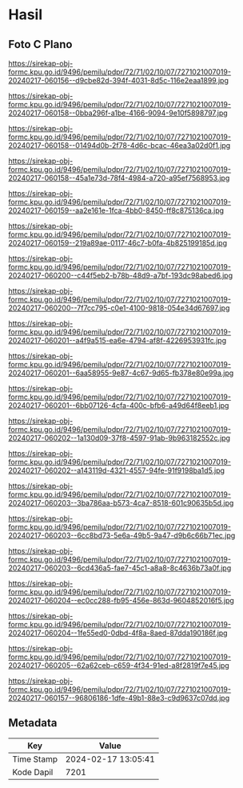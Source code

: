 # Hasil

## Foto C Plano

https://sirekap-obj-formc.kpu.go.id/9496/pemilu/pdpr/72/71/02/10/07/7271021007019-20240217-060156--d9cbe82d-394f-4031-8d5c-116e2eaa1899.jpg

https://sirekap-obj-formc.kpu.go.id/9496/pemilu/pdpr/72/71/02/10/07/7271021007019-20240217-060158--0bba296f-a1be-4166-9094-9e10f5898797.jpg

https://sirekap-obj-formc.kpu.go.id/9496/pemilu/pdpr/72/71/02/10/07/7271021007019-20240217-060158--01494d0b-2f78-4d6c-bcac-46ea3a02d0f1.jpg

https://sirekap-obj-formc.kpu.go.id/9496/pemilu/pdpr/72/71/02/10/07/7271021007019-20240217-060158--45a1e73d-78f4-4984-a720-a95ef7568953.jpg

https://sirekap-obj-formc.kpu.go.id/9496/pemilu/pdpr/72/71/02/10/07/7271021007019-20240217-060159--aa2e161e-1fca-4bb0-8450-ff8c875136ca.jpg

https://sirekap-obj-formc.kpu.go.id/9496/pemilu/pdpr/72/71/02/10/07/7271021007019-20240217-060159--219a89ae-0117-46c7-b0fa-4b825199185d.jpg

https://sirekap-obj-formc.kpu.go.id/9496/pemilu/pdpr/72/71/02/10/07/7271021007019-20240217-060200--c44f5eb2-b78b-48d9-a7bf-193dc98abed6.jpg

https://sirekap-obj-formc.kpu.go.id/9496/pemilu/pdpr/72/71/02/10/07/7271021007019-20240217-060200--7f7cc795-c0e1-4100-9818-054e34d67697.jpg

https://sirekap-obj-formc.kpu.go.id/9496/pemilu/pdpr/72/71/02/10/07/7271021007019-20240217-060201--a4f9a515-ea6e-4794-af8f-4226953931fc.jpg

https://sirekap-obj-formc.kpu.go.id/9496/pemilu/pdpr/72/71/02/10/07/7271021007019-20240217-060201--6aa58955-9e87-4c67-9d65-fb378e80e99a.jpg

https://sirekap-obj-formc.kpu.go.id/9496/pemilu/pdpr/72/71/02/10/07/7271021007019-20240217-060201--6bb07126-4cfa-400c-bfb6-a49d64f8eeb1.jpg

https://sirekap-obj-formc.kpu.go.id/9496/pemilu/pdpr/72/71/02/10/07/7271021007019-20240217-060202--1a130d09-37f8-4597-91ab-9b963182552c.jpg

https://sirekap-obj-formc.kpu.go.id/9496/pemilu/pdpr/72/71/02/10/07/7271021007019-20240217-060202--a143119d-4321-4557-94fe-91f9198ba1d5.jpg

https://sirekap-obj-formc.kpu.go.id/9496/pemilu/pdpr/72/71/02/10/07/7271021007019-20240217-060203--3ba786aa-b573-4ca7-8518-601c90635b5d.jpg

https://sirekap-obj-formc.kpu.go.id/9496/pemilu/pdpr/72/71/02/10/07/7271021007019-20240217-060203--6cc8bd73-5e6a-49b5-9a47-d9b6c66b71ec.jpg

https://sirekap-obj-formc.kpu.go.id/9496/pemilu/pdpr/72/71/02/10/07/7271021007019-20240217-060203--6cd436a5-fae7-45c1-a8a8-8c4636b73a0f.jpg

https://sirekap-obj-formc.kpu.go.id/9496/pemilu/pdpr/72/71/02/10/07/7271021007019-20240217-060204--ec0cc288-fb95-456e-863d-9604852016f5.jpg

https://sirekap-obj-formc.kpu.go.id/9496/pemilu/pdpr/72/71/02/10/07/7271021007019-20240217-060204--1fe55ed0-0dbd-4f8a-8aed-87dda190186f.jpg

https://sirekap-obj-formc.kpu.go.id/9496/pemilu/pdpr/72/71/02/10/07/7271021007019-20240217-060205--62a62ceb-c659-4f34-91ed-a8f2819f7e45.jpg

https://sirekap-obj-formc.kpu.go.id/9496/pemilu/pdpr/72/71/02/10/07/7271021007019-20240217-060157--96806186-1dfe-49b1-88e3-c9d9637c07dd.jpg


## Metadata

| Key        | Value               |
| ---------- | ------------------- |
| Time Stamp | 2024-02-17 13:05:41 |
| Kode Dapil | 7201                |



